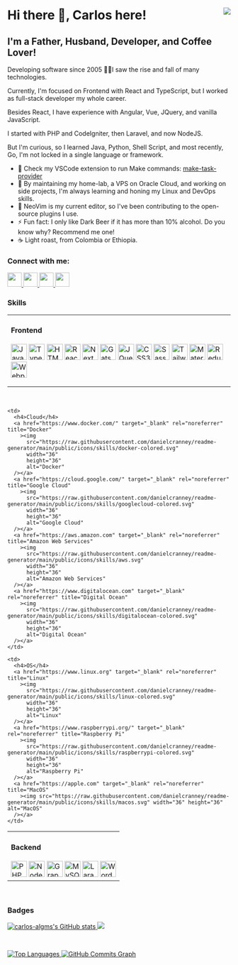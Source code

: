 <h1>
  Hi there 👋, Carlos here!
  <a href="https://www.github.com/carlos-algms" target="_blank" rel="noreferrer" style="float: right">
    <img src="https://img.shields.io/github/followers/carlos-algms?logo=github&style=for-the-badge&color=0891b2&labelColor=1c1917" />
  </a>
</h1>

<h2>I'm a Father, Husband, Developer, and Coffee Lover!</h2>

<p>
  Developing software since 2005 👴🏻I saw the rise and fall of many technologies.<br />

  Currently, I'm focused on Frontend with React and TypeScript, but I worked as full-stack developer my whole career.<br />

  Besides React, I have experience with Angular, Vue, JQuery, and vanilla JavaScript.<br />

  I started with PHP and CodeIgniter, then Laravel, and now NodeJS.<br />

  But I'm curious, so I learned Java, Python, Shell Script, and most recently, Go, I'm not locked in a single language or framework.
</p>

<ul>
  <li>
    🔭 Check my VSCode extension to run Make commands:
    <a href="https://github.com/carlos-algms/vscode-make-task-provider">make-task-provider</a>
  </li>
  <li>🌱 By maintaining my home-lab, a VPS on Oracle Cloud, and working on side projects, I'm always learning and honing my Linux and DevOps skills.</li>
  <li>👯 NeoVim is my current editor, so I've been contributing to the open-source plugins I use.</li>
  <li>⚡ Fun fact: I only like Dark Beer if it has more than 10% alcohol. Do you know why? Recommend me one!</li>
  <li>☕️ Light roast, from Colombia or Ethiopia.</li>
</ul>

<h3>Connect with me:</h3>

<p align="left">
  <a href="https://www.github.com/carlos-algms" target="_blank" rel="noreferrer" title="GitHub">
    <picture>
      <source
        media="(prefers-color-scheme: dark)"
        srcset="https://raw.githubusercontent.com/danielcranney/readme-generator/main/public/icons/socials/github-dark.svg"
      />
      <source
        media="(prefers-color-scheme: light)"
        srcset="https://raw.githubusercontent.com/danielcranney/readme-generator/main/public/icons/socials/github.svg"
      />
      <img src="https://raw.githubusercontent.com/danielcranney/readme-generator/main/public/icons/socials/github-dark.svg" width="32" height="32" />
    </picture>
  </a>
  <a href="https://www.linkedin.com/in/carlosalgms/?locale=en_US" target="_blank" rel="noreferrer" title="LinkedIn">
    <picture>
      <source
        media="(prefers-color-scheme: dark)"
        srcset="https://raw.githubusercontent.com/danielcranney/readme-generator/main/public/icons/socials/linkedin-dark.svg"
      />
      <source
        media="(prefers-color-scheme: light)"
        srcset="https://raw.githubusercontent.com/danielcranney/readme-generator/main/public/icons/socials/linkedin.svg"
      />
      <img src="https://raw.githubusercontent.com/danielcranney/readme-generator/main/public/icons/socials/linkedin.svg" width="32" height="32" />
    </picture>
  </a>
  <a href="http://www.medium.com/@carlos-algms" target="_blank" rel="noreferrer" title="Medium">
    <picture>
      <source
        media="(prefers-color-scheme: dark)"
        srcset="https://raw.githubusercontent.com/danielcranney/readme-generator/main/public/icons/socials/medium-dark.svg"
      />
      <source
        media="(prefers-color-scheme: light)"
        srcset="https://raw.githubusercontent.com/danielcranney/readme-generator/main/public/icons/socials/medium.svg"
      />
      <img src="https://raw.githubusercontent.com/danielcranney/readme-generator/main/public/icons/socials/medium.svg" width="32" height="32" />
    </picture>
  </a>
  <a href="https://www.x.com/carlos_algms" target="_blank" rel="noreferrer" title="X / Twitter">
    <picture>
      <source
        media="(prefers-color-scheme: dark)"
        srcset="https://raw.githubusercontent.com/danielcranney/readme-generator/main/public/icons/socials/twitter-dark.svg"
      />
      <source
        media="(prefers-color-scheme: light)"
        srcset="https://raw.githubusercontent.com/danielcranney/readme-generator/main/public/icons/socials/twitter.svg"
      />
      <img src="https://raw.githubusercontent.com/danielcranney/readme-generator/main/public/icons/socials/twitter.svg" width="32" height="32" />
    </picture>
  </a>
</p>

<h3>Skills</h3>

<table>
  <tr>
    <td>
      <h4>Frontend</h4>
      <p align="left">
        <a href="https://developer.mozilla.org/en-US/docs/Web/JavaScript" target="_blank" rel="noreferrer"
          ><img
            src="https://raw.githubusercontent.com/danielcranney/readme-generator/main/public/icons/skills/javascript-colored.svg"
            width="36"
            height="36"
            alt="JavaScript"
        /></a>
        <a href="https://www.typescriptlang.org/" target="_blank" rel="noreferrer" title="TypeScript"
          ><img
            src="https://raw.githubusercontent.com/danielcranney/readme-generator/main/public/icons/skills/typescript-colored.svg"
            width="36"
            height="36"
            alt="TypeScript"
        /></a>
        <a href="https://developer.mozilla.org/en-US/docs/Glossary/HTML5" target="_blank" rel="noreferrer"
          ><img
            src="https://raw.githubusercontent.com/danielcranney/readme-generator/main/public/icons/skills/html5-colored.svg"
            width="36"
            height="36"
            alt="HTML5"
        /></a>
        <a href="https://reactjs.org/" target="_blank" rel="noreferrer" title="React"
          ><img
            src="https://raw.githubusercontent.com/danielcranney/readme-generator/main/public/icons/skills/react-colored.svg"
            width="36"
            height="36"
            alt="React"
        /></a>
        <a href="https://nextjs.org/docs" target="_blank" rel="noreferrer" title="NextJs"
          ><img src="https://raw.githubusercontent.com/danielcranney/readme-generator/main/public/icons/skills/nextjs.svg" width="36" height="36" alt="NextJs"
        /></a>
        <a href="https://www.gatsbyjs.com/" target="_blank" rel="noreferrer" title="Gatsby"
          ><img
            src="https://raw.githubusercontent.com/danielcranney/readme-generator/main/public/icons/skills/gatsby-colored.svg"
            width="36"
            height="36"
            alt="Gatsby"
        /></a>
        <a href="https://jquery.com/" target="_blank" rel="noreferrer" title="JQuery"
          ><img
            src="https://raw.githubusercontent.com/danielcranney/readme-generator/main/public/icons/skills/jquery-colored.svg"
            width="36"
            height="36"
            alt="JQuery"
        /></a>
        <a href="https://www.w3.org/TR/CSS/#css" target="_blank" rel="noreferrer" title="CSS3"
          ><img
            src="https://raw.githubusercontent.com/danielcranney/readme-generator/main/public/icons/skills/css3-colored.svg"
            width="36"
            height="36"
            alt="CSS3"
        /></a>
        <a href="https://sass-lang.com/" target="_blank" rel="noreferrer" title="Sass"
          ><img
            src="https://raw.githubusercontent.com/danielcranney/readme-generator/main/public/icons/skills/sass-colored.svg"
            width="36"
            height="36"
            alt="Sass"
        /></a>
        <a href="https://tailwindcss.com/" target="_blank" rel="noreferrer" title="TailwindCSS"
          ><img
            src="https://raw.githubusercontent.com/danielcranney/readme-generator/main/public/icons/skills/tailwindcss-colored.svg"
            width="36"
            height="36"
            alt="TailwindCSS"
        /></a>
        <a href="https://mui.com/" target="_blank" rel="noreferrer" title="Material UI"
          ><img
            src="https://raw.githubusercontent.com/danielcranney/readme-generator/main/public/icons/skills/materialui-colored.svg"
            width="36"
            height="36"
            alt="Material UI"
        /></a>
        <a href="https://redux.js.org/" target="_blank" rel="noreferrer" title="Redux"
          ><img
            src="https://raw.githubusercontent.com/danielcranney/readme-generator/main/public/icons/skills/redux-colored.svg"
            width="36"
            height="36"
            alt="Redux"
        /></a>
        <a href="https://webpack.js.org/" target="_blank" rel="noreferrer" title="Webpack"
          ><img
            src="https://raw.githubusercontent.com/danielcranney/readme-generator/main/public/icons/skills/webpack-colored.svg"
            width="36"
            height="36"
            alt="Webpack"
        /></a>
      </p>
    </td>
  </tr>
</table>

<p>&nbsp;</p>

<table>
  <tr>
    <td>
      <h4>Backend</h4>
      <a href="https://www.php.net/" target="_blank" rel="noreferrer" title="PHP"
        ><img src="https://raw.githubusercontent.com/danielcranney/readme-generator/main/public/icons/skills/php-colored.svg" width="36" height="36" alt="PHP"
      /></a>
      <a href="https://nodejs.org/en/" target="_blank" rel="noreferrer" title="NodeJS"
        ><img
          src="https://raw.githubusercontent.com/danielcranney/readme-generator/main/public/icons/skills/nodejs-colored.svg"
          width="36"
          height="36"
          alt="NodeJS"
      /></a>
      <a href="https://graphql.org/" target="_blank" rel="noreferrer" title="GraphQL"
        ><img
          src="https://raw.githubusercontent.com/danielcranney/readme-generator/main/public/icons/skills/graphql-colored.svg"
          width="36"
          height="36"
          alt="GraphQL"
      /></a>
      <a href="https://www.mysql.com/" target="_blank" rel="noreferrer" title="MySQL"
        ><img
          src="https://raw.githubusercontent.com/danielcranney/readme-generator/main/public/icons/skills/mysql-colored.svg"
          width="36"
          height="36"
          alt="MySQL"
      /></a>
      <a href="https://laravel.com/" target="_blank" rel="noreferrer" title="Laravel"
        ><img
          src="https://raw.githubusercontent.com/danielcranney/readme-generator/main/public/icons/skills/laravel-colored.svg"
          width="36"
          height="36"
          alt="Laravel"
      /></a>
      <a href="https://wordpress.com" target="_blank" rel="noreferrer" title="Wordpress"
        ><img
          src="https://raw.githubusercontent.com/danielcranney/readme-generator/main/public/icons/skills/wordpress-colored.svg"
          width="36"
          height="36"
          alt="Wordpress"
      /></a>
    </td>

    <td>
      <h4>Cloud</h4>
      <a href="https://www.docker.com/" target="_blank" rel="noreferrer" title="Docker"
        ><img
          src="https://raw.githubusercontent.com/danielcranney/readme-generator/main/public/icons/skills/docker-colored.svg"
          width="36"
          height="36"
          alt="Docker"
      /></a>
      <a href="https://cloud.google.com/" target="_blank" rel="noreferrer" title="Google Cloud"
        ><img
          src="https://raw.githubusercontent.com/danielcranney/readme-generator/main/public/icons/skills/googlecloud-colored.svg"
          width="36"
          height="36"
          alt="Google Cloud"
      /></a>
      <a href="https://aws.amazon.com" target="_blank" rel="noreferrer" title="Amazon Web Services"
        ><img
          src="https://raw.githubusercontent.com/danielcranney/readme-generator/main/public/icons/skills/aws.svg"
          width="36"
          height="36"
          alt="Amazon Web Services"
      /></a>
      <a href="https://www.digitalocean.com" target="_blank" rel="noreferrer" title="Digital Ocean"
        ><img
          src="https://raw.githubusercontent.com/danielcranney/readme-generator/main/public/icons/skills/digitalocean-colored.svg"
          width="36"
          height="36"
          alt="Digital Ocean"
      /></a>
    </td>

    <td>
      <h4>OS</h4>
      <a href="https://www.linux.org" target="_blank" rel="noreferrer" title="Linux"
        ><img
          src="https://raw.githubusercontent.com/danielcranney/readme-generator/main/public/icons/skills/linux-colored.svg"
          width="36"
          height="36"
          alt="Linux"
      /></a>
      <a href="https://www.raspberrypi.org/" target="_blank" rel="noreferrer" title="Raspberry Pi"
        ><img
          src="https://raw.githubusercontent.com/danielcranney/readme-generator/main/public/icons/skills/raspberrypi-colored.svg"
          width="36"
          height="36"
          alt="Raspberry Pi"
      /></a>
      <a href="https://apple.com" target="_blank" rel="noreferrer" title="MacOS"
        ><img src="https://raw.githubusercontent.com/danielcranney/readme-generator/main/public/icons/skills/macos.svg" width="36" height="36" alt="MacOS"
      /></a>
    </td>
  </tr>
</table>

<p>&nbsp;</p>

<h3>Badges</h3>

<a href="http://www.github.com/carlos-algms">
  <img
    src="https://github-readme-stats.vercel.app/api?username=carlos-algms&show_icons=true&hide=&count_private=true&title_color=0891b2&text_color=ffffff&icon_color=0891b2&bg_color=1c1917&hide_border=true&show_icons=true"
    alt="carlos-algms's GitHub stats"
  />
</a>

<a href="http://www.github.com/carlos-algms">
  <img
    src="https://github-readme-streak-stats.herokuapp.com/?user=carlos-algms&stroke=ffffff&background=1c1917&ring=0891b2&fire=0891b2&currStreakNum=ffffff&currStreakLabel=0891b2&sideNums=ffffff&sideLabels=ffffff&dates=ffffff&hide_border=true"
  />
</a>

<p>&nbsp;</p>

<a href="https://github.com/carlos-algms" align="left">
  <img
    src="https://github-readme-stats.vercel.app/api/top-langs/?username=carlos-algms&langs_count=10&title_color=0891b2&text_color=ffffff&icon_color=0891b2&bg_color=1c1917&hide_border=true&locale=en&custom_title=Top%20%Languages"
    alt="Top Languages"
  />
</a>

<a href="http://www.github.com/carlos-algms">
  <img
    src="https://github-readme-activity-graph.cyclic.app/graph?username=carlos-algms&bg_color=1c1917&color=ffffff&line=0891b2&point=ffffff&area_color=1c1917&area=true&hide_border=true&custom_title=GitHub%20Commits%20Graph"
    alt="GitHub Commits Graph"
  />
</a>
